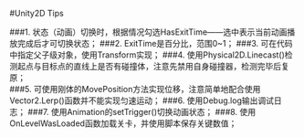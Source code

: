 #Unity2D Tips 
  
###1. 状态（动画）切换时，根据情况勾选HasExitTime——选中表示当前动画播放完成后才可切换状态；
###2. ExitTime是百分比，范围0~1；
###3. 可在代码中指定父子级对象，使用Transform实现；
###4. 使用Physical2D.Linecast()检测起点与目标点的直线上是否有碰撞体，注意先禁用自身碰撞器，检测完毕后复原；  
###5. 可使用刚体的MovePosition方法实现位移，注意简单地配合使用Vector2.Lerp()函数并不能实现匀速运动；
###6. 使用Debug.log输出调试日志；
###7. 使用Animation的setTrigger()切换动画状态；
###8. 使用OnLevelWasLoaded函数加载关卡，并使用脚本保存关键数值；
